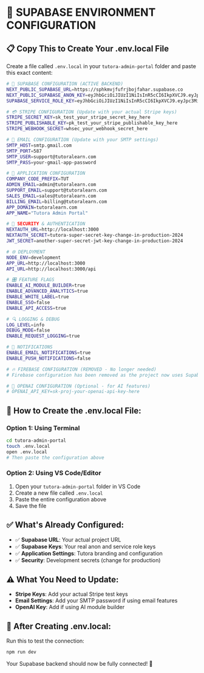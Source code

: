 # 🔧 SUPABASE ENVIRONMENT CONFIGURATION

## 📋 **Copy This to Create Your .env.local File**

Create a file called `.env.local` in your `tutora-admin-portal` folder and paste this exact content:

```bash
# 🚀 SUPABASE CONFIGURATION (ACTIVE BACKEND)
NEXT_PUBLIC_SUPABASE_URL=https://sphkmvjfufrjbojfahar.supabase.co
NEXT_PUBLIC_SUPABASE_ANON_KEY=eyJhbGciOiJIUzI1NiIsInR5cCI6IkpXVCJ9.eyJpc3MiOiJzdXBhYmFzZSIsInJlZiI6InNwaGttdmpmdWZyamJvamZhaGFyIiwicm9sZSI6ImFub24iLCJpYXQiOjE3NTMxOTY1NDAsImV4cCI6MjA2ODc3MjU0MH0.vdWWqD_XdpPBcT-TfVC5jHL1qTR9Evf4Sc7CP31mp7w
SUPABASE_SERVICE_ROLE_KEY=eyJhbGciOiJIUzI1NiIsInR5cCI6IkpXVCJ9.eyJpc3MiOiJzdXBhYmFzZSIsInJlZiI6InNwaGttdmpmdWZyamJvamZhaGFyIiwicm9sZSI6InNlcnZpY2Vfcm9sZSIsImlhdCI6MTc1MzE5NjU0MCwiZXhwIjoyMDY4NzcyNTQwfQ.78CLY_DNb6qVzZA050-JdqjpZ7Oq3aeWyKKnT2Ctcxc

# 💳 STRIPE CONFIGURATION (Update with your actual Stripe keys)
STRIPE_SECRET_KEY=sk_test_your_stripe_secret_key_here
STRIPE_PUBLISHABLE_KEY=pk_test_your_stripe_publishable_key_here
STRIPE_WEBHOOK_SECRET=whsec_your_webhook_secret_here

# 📧 EMAIL CONFIGURATION (Update with your SMTP settings)
SMTP_HOST=smtp.gmail.com
SMTP_PORT=587
SMTP_USER=support@tutoralearn.com
SMTP_PASS=your-gmail-app-password

# 🏢 APPLICATION CONFIGURATION
COMPANY_CODE_PREFIX=TUT
ADMIN_EMAIL=admin@tutoralearn.com
SUPPORT_EMAIL=support@tutoralearn.com
SALES_EMAIL=sales@tutoralearn.com
BILLING_EMAIL=billing@tutoralearn.com
APP_DOMAIN=tutoralearn.com
APP_NAME="Tutora Admin Portal"

# 🔐 SECURITY & AUTHENTICATION
NEXTAUTH_URL=http://localhost:3000
NEXTAUTH_SECRET=tutora-super-secret-key-change-in-production-2024
JWT_SECRET=another-super-secret-jwt-key-change-in-production-2024

# 🌐 DEPLOYMENT
NODE_ENV=development
APP_URL=http://localhost:3000
API_URL=http://localhost:3000/api

# 🎛️ FEATURE FLAGS
ENABLE_AI_MODULE_BUILDER=true
ENABLE_ADVANCED_ANALYTICS=true
ENABLE_WHITE_LABEL=true
ENABLE_SSO=false
ENABLE_API_ACCESS=true

# 🔍 LOGGING & DEBUG
LOG_LEVEL=info
DEBUG_MODE=false
ENABLE_REQUEST_LOGGING=true

# 🔔 NOTIFICATIONS
ENABLE_EMAIL_NOTIFICATIONS=true
ENABLE_PUSH_NOTIFICATIONS=false

# 🔥 FIREBASE CONFIGURATION (REMOVED - No longer needed)
# Firebase configuration has been removed as the project now uses Supabase

# 🤖 OPENAI CONFIGURATION (Optional - for AI features)
# OPENAI_API_KEY=sk-proj-your-openai-api-key-here
```

## 📝 **How to Create the .env.local File:**

### Option 1: Using Terminal
```bash
cd tutora-admin-portal
touch .env.local
open .env.local
# Then paste the configuration above
```

### Option 2: Using VS Code/Editor
1. Open your `tutora-admin-portal` folder in VS Code
2. Create a new file called `.env.local`
3. Paste the entire configuration above
4. Save the file

## ✅ **What's Already Configured:**
- ✅ **Supabase URL**: Your actual project URL
- ✅ **Supabase Keys**: Your real anon and service role keys
- ✅ **Application Settings**: Tutora branding and configuration
- ✅ **Security**: Development secrets (change for production)

## ⚠️ **What You Need to Update:**
- **Stripe Keys**: Add your actual Stripe test keys
- **Email Settings**: Add your SMTP password if using email features
- **OpenAI Key**: Add if using AI module builder

## 🚀 **After Creating .env.local:**
Run this to test the connection:
```bash
npm run dev
```

Your Supabase backend should now be fully connected! 🎉 